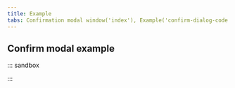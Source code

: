 ```yaml
---
title: Example
tabs: Confirmation modal window('index'), Example('confirm-dialog-code')
---
```


## Confirm modal example

::: sandbox

<script lang="tsx">
import React from 'react';
import Button from '@semcore/ui/button';
import { Flex } from '@semcore/ui/flex-box';
import Modal from '@semcore/ui/modal';
import { Text, List } from '@semcore/ui/typography';
import Input from '@semcore/ui/input';
import Tooltip from '@semcore/ui/tooltip';
import styled from 'styled-components';
import '@semcore/ui/utils/style/var.css';

const WarningBlock = styled(Flex)`
  background: var(--red-50);
  border: 1px solid var(--red-200);
  border-radius: var(--rounded-m);
  margin-bottom: 24px;
  padding: 16px;
`;

const Demo = () => {
  const [value, setValue] = React.useState('');
  const [visible, setVisible] = React.useState(false);
  const [focused, setFocused] = React.useState(false);
  const [state, setState] = React.useState<'normal' | 'invalid' | 'valid'>('normal');
  const isValid = value === 'test';
  const handleOpen = React.useCallback(() => setVisible(true), []);
  const handleClose = React.useCallback(() => setVisible(false), []);
  const handleDelete = React.useCallback(() => {
    setFocused(true);
    setState(isValid ? 'normal' : 'invalid');
  }, [value]);

  function handlerInput(v) {
    setValue(v);
  }

  return (
    <React.Fragment>
      <Button use='primary' onClick={handleOpen}>
        Open modal
      </Button>
      <Modal visible={visible} onClose={handleClose} w={536}>
        <Text tag='h2' size={500} mb={4}>
          Delete project?
        </Text>
        <Text size={300} mb={4} tag='p'>
          This will <Text tag='strong'>delete</Text> the following campaigns set up for{' '}
          <Text tag='strong'>test.com</Text> with all their data:
        </Text>
        <List size={300} mb={4}>
          <List.Item>Position Tracking</List.Item>
          <List.Item>Social Media Poster</List.Item>
          <List.Item>Backlink Audit</List.Item>
          <List.Item>Content Analyzer</List.Item>
        </List>
        <WarningBlock tag='label' direction='column' htmlFor='project'>
          <Text size={300} mb={2} tag='p'>
            Confirm deletion by typing the project name{' '}
            <Text tag='strong' color='red-500'>
              Test
            </Text>
          </Text>
          <Tooltip
            title='Please enter a correct project name.'
            visible={focused && !isValid}
            theme='warning'
            placement='right'
            ignorePortalsStacking
          >
            <Input size='l' state={state} w={'100%'}>
              <Input.Value
                id='project'
                placeholder='Enter project name'
                value={value}
                onChange={handlerInput}
                onBlur={() => {
                  setFocused(false);
                  setState(isValid ? 'normal' : 'invalid');
                }}
                onFocus={() => {
                  setFocused(true);
                  setState(isValid ? 'normal' : 'invalid');
                }}
              />
            </Input>
          </Tooltip>
        </WarningBlock>
        <Button use='primary' theme='danger' size='l' onClick={handleDelete}>
          Delete
        </Button>
        <Button size='l' ml={2} onClick={handleClose}>
          Cancel
        </Button>
      </Modal>
    </React.Fragment>
  );
};
</script>

:::
